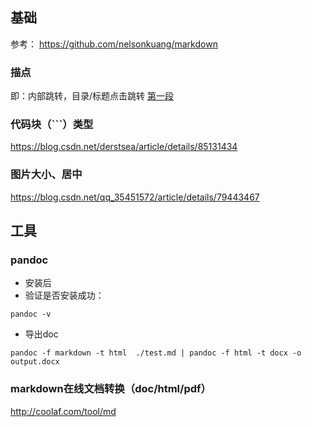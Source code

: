 ## 基础
参考：
https://github.com/nelsonkuang/markdown
### 描点
即：内部跳转，目录/标题点击跳转
<a href="#1">第一段</a>
### 代码块（```）类型
https://blog.csdn.net/derstsea/article/details/85131434
### 图片大小、居中
https://blog.csdn.net/qq_35451572/article/details/79443467

## 工具
### pandoc
+ 安装后
+ 验证是否安装成功：
```
pandoc -v
```
+ 导出doc
```
pandoc -f markdown -t html  ./test.md | pandoc -f html -t docx -o output.docx
```
### markdown在线文档转换（doc/html/pdf）
http://coolaf.com/tool/md
